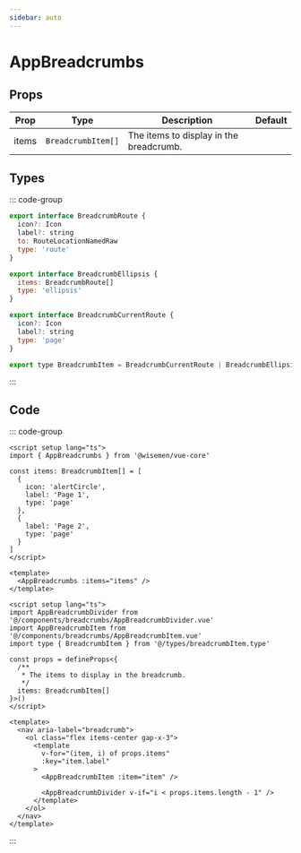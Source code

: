```yaml
---
sidebar: auto
---
```



# AppBreadcrumbs
<script setup>
import AppBreadcrumbsPlayground from './AppBreadcrumbsPlayground.vue'
</script>

<AppBreadcrumbsPlayground />


## Props

| Prop  | Type               | Description                             | Default |
| ----- | ------------------ | --------------------------------------- | ------- |
| items | `BreadcrumbItem[]` | The items to display in the breadcrumb. |         |

## Types

::: code-group
```js [BreadcrumbItem]
export interface BreadcrumbRoute {
  icon?: Icon
  label?: string
  to: RouteLocationNamedRaw
  type: 'route'
}

export interface BreadcrumbEllipsis {
  items: BreadcrumbRoute[]
  type: 'ellipsis'
}

export interface BreadcrumbCurrentRoute {
  icon?: Icon
  label?: string
  type: 'page'
}

export type BreadcrumbItem = BreadcrumbCurrentRoute | BreadcrumbEllipsis | BreadcrumbRoute
```
:::


## Code

::: code-group
```vue [Usage]
<script setup lang="ts">
import { AppBreadcrumbs } from '@wisemen/vue-core'

const items: BreadcrumbItem[] = [
  {
    icon: 'alertCircle',
    label: 'Page 1',
    type: 'page'
  },
  {
    label: 'Page 2',
    type: 'page'
  }
]
</script>
  
<template>
  <AppBreadcrumbs :items="items" />
</template>
```

```vue [Source code]
<script setup lang="ts">
import AppBreadcrumbDivider from '@/components/breadcrumbs/AppBreadcrumbDivider.vue'
import AppBreadcrumbItem from '@/components/breadcrumbs/AppBreadcrumbItem.vue'
import type { BreadcrumbItem } from '@/types/breadcrumbItem.type'

const props = defineProps<{
  /**
   * The items to display in the breadcrumb.
   */
  items: BreadcrumbItem[]
}>()
</script>

<template>
  <nav aria-label="breadcrumb">
    <ol class="flex items-center gap-x-3">
      <template
        v-for="(item, i) of props.items"
        :key="item.label"
      >
        <AppBreadcrumbItem :item="item" />

        <AppBreadcrumbDivider v-if="i < props.items.length - 1" />
      </template>
    </ol>
  </nav>
</template>
```

:::